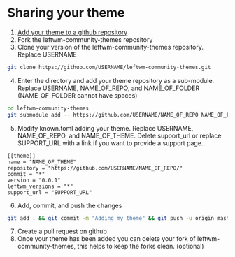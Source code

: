 # Sharing your theme
1. [Add your theme to a github repository](https://docs.github.com/en/github/importing-your-projects-to-github/adding-an-existing-project-to-github-using-the-command-line)
2. Fork the leftwm-community-themes repository
3. Clone your version of the leftwm-community-themes repository. Replace USERNAME

```BASH
git clone https://github.com/USERNAME/leftwm-community-themes.git
```
4. Enter the directory and add your theme repository as a sub-module. Replace USERNAME, NAME_OF_REPO, and NAME_OF_FOLDER (NAME_OF_FOLDER cannot have spaces)

```BASH
cd leftwm-community-themes
git submodule add -- https://github.com/USERNAME/NAME_OF_REPO NAME_OF_FOLDER
```

5. Modify known.toml adding your theme. Replace USERNAME, NAME_OF_REPO, and NAME_OF_THEME. Delete support_url or replace SUPPORT_URL with a link if you want to provide a support page..

```
[[theme]]
name = "NAME_OF_THEME"
repository = "https://github.com/USERNAME/NAME_OF_REPO/"
commit = "*"
version = "0.0.1"
leftwm_versions = "*"
support_url = "SUPPORT_URL"
```

6. Add, commit, and push the changes

```BASH
git add . && git commit -m "Adding my theme" && git push -u origin master
```

7. Create a pull request on github
8. Once your theme has been added you can delete your fork of leftwm-community-themes, this helps to keep the forks clean. (optional)